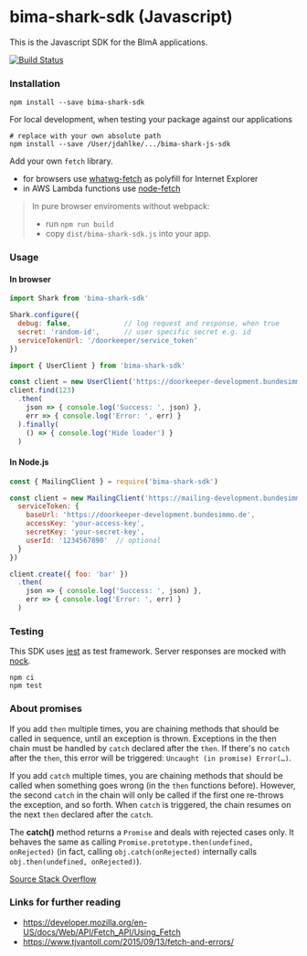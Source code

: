 # bima-shark-sdk (Javascript)

This is the Javascript SDK for the BImA applications.

[![Build Status](https://travis-ci.com/infopark-customers/bima-shark-js-sdk.svg?branch=develop)](https://travis-ci.com/infopark-customers/bima-shark-js-sdk)

### Installation

```
npm install --save bima-shark-sdk
```

For local development, when testing your package against our applications
```
# replace with your own absolute path
npm install --save /User/jdahlke/.../bima-shark-js-sdk
```

Add your own `fetch` library.

* for browsers use [whatwg-fetch](https://www.npmjs.com/package/whatwg-fetch) as polyfill for Internet Explorer
* in AWS Lambda functions use [node-fetch](https://www.npmjs.com/package/node-fetch)

> In pure browser enviroments without webpack:
> - run `npm run build`
> - copy ` dist/bima-shark-sdk.js ` into your app.


### Usage

#### In browser

```js
import Shark from 'bima-shark-sdk'

Shark.configure({
  debug: false,             // log request and response, when true
  secret: 'random-id',      // user specific secret e.g. id
  serviceTokenUrl: '/doorkeeper/service_token'
})

import { UserClient } from 'bima-shark-sdk'

const client = new UserClient('https://doorkeeper-development.bundesimmo.de')
client.find(123)
  .then(
    json => { console.log('Success: ', json) },
    err => { console.log('Error: ', err) }
  ).finally(
    () => { console.log('Hide loader') }
  )
```

#### In Node.js

```js
const { MailingClient } = require('bima-shark-sdk')

const client = new MailingClient('https://mailing-development.bundesimmo.de', {
  serviceToken: {
    baseUrl: 'https://doorkeeper-development.bundesimmo.de',
    accessKey: 'your-access-key',
    secretKey: 'your-secret-key',
    userId: '1234567890'  // optional
  }
})

client.create({ foo: 'bar' })
  .then(
    json => { console.log('Success: ', json) },
    err => { console.log('Error: ', err) }
  )
```


### Testing

This SDK uses [jest](https://jestjs.io/) as test framework. Server responses are mocked with [nock](https://www.npmjs.com/package/nock).

```
npm ci
npm test
```


### About promises

If you add `then` multiple times, you are chaining methods that should be called in sequence, until an exception is thrown.
Exceptions in the then chain must be handled by `catch` declared after the `then`. If there's no `catch` after the `then`, this error will be triggered: `Uncaught (in promise) Error(…)`.

If you add `catch` multiple times, you are chaining methods that should be called when something goes wrong (in the `then` functions before).
However, the second `catch` in the chain will only be called if the first one re-throws the exception, and so forth.
When `catch` is triggered, the chain resumes on the next `then` declared after the `catch`.

The **catch()** method returns a `Promise` and deals with rejected cases only. It behaves the same as calling `Promise.prototype.then(undefined, onRejected)`
(in fact, calling `obj.catch(onRejected)` internally calls `obj.then(undefined, onRejected)`).

[Source Stack Overflow](https://stackoverflow.com/questions/34222818/how-does-the-catch-work-in-a-native-promise-chain)


### Links for further reading

* https://developer.mozilla.org/en-US/docs/Web/API/Fetch_API/Using_Fetch
* https://www.tjvantoll.com/2015/09/13/fetch-and-errors/
